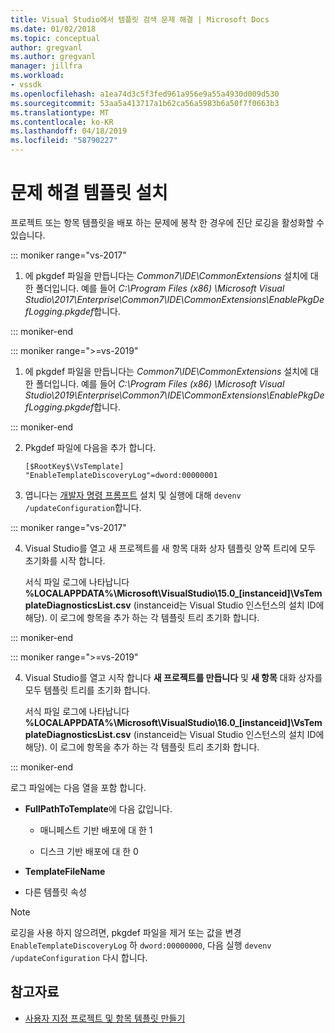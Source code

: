 ```yaml
---
title: Visual Studio에서 템플릿 검색 문제 해결 | Microsoft Docs
ms.date: 01/02/2018
ms.topic: conceptual
author: gregvanl
ms.author: gregvanl
manager: jillfra
ms.workload:
- vssdk
ms.openlocfilehash: a1ea74d3c5f3fed961a956e9a55a4930d009d530
ms.sourcegitcommit: 53aa5a413717a1b62ca56a5983b6a50f7f0663b3
ms.translationtype: MT
ms.contentlocale: ko-KR
ms.lasthandoff: 04/18/2019
ms.locfileid: "58790227"
---
```

# <a name="troubleshooting-template-installation"></a>문제 해결 템플릿 설치

프로젝트 또는 항목 템플릿을 배포 하는 문제에 봉착 한 경우에 진단 로깅을 활성화할 수 있습니다.

::: moniker range="vs-2017"

1. 에 pkgdef 파일을 만듭니다는 *Common7\IDE\CommonExtensions* 설치에 대 한 폴더입니다. 예를 들어 *C:\Program Files (x86) \Microsoft Visual Studio\2017\Enterprise\Common7\IDE\CommonExtensions\EnablePkgDefLogging.pkgdef*합니다.

::: moniker-end

::: moniker range=">=vs-2019"

1. 에 pkgdef 파일을 만듭니다는 *Common7\IDE\CommonExtensions* 설치에 대 한 폴더입니다. 예를 들어 *C:\Program Files (x86) \Microsoft Visual Studio\2019\Enterprise\Common7\IDE\CommonExtensions\EnablePkgDefLogging.pkgdef*합니다.

::: moniker-end

2. Pkgdef 파일에 다음을 추가 합니다.

    ```
    [$RootKey$\VsTemplate]
    "EnableTemplateDiscoveryLog"=dword:00000001
    ```

3. 엽니다는 [개발자 명령 프롬프트](/dotnet/framework/tools/developer-command-prompt-for-vs) 설치 및 실행에 대해 `devenv /updateConfiguration`합니다.

::: moniker range="vs-2017"

4. Visual Studio를 열고 새 프로젝트를 새 항목 대화 상자 템플릿 양쪽 트리에 모두 초기화를 시작 합니다.

   서식 파일 로그에 나타납니다 **%LOCALAPPDATA%\Microsoft\VisualStudio\15.0_[instanceid]\VsTemplateDiagnosticsList.csv** (instanceid는 Visual Studio 인스턴스의 설치 ID에 해당). 이 로그에 항목을 추가 하는 각 템플릿 트리 초기화 합니다.

::: moniker-end

::: moniker range=">=vs-2019"

4. Visual Studio를 열고 시작 합니다 **새 프로젝트를 만듭니다** 및 **새 항목** 대화 상자를 모두 템플릿 트리를 초기화 합니다.

   서식 파일 로그에 나타납니다 **%LOCALAPPDATA%\Microsoft\VisualStudio\16.0_[instanceid]\VsTemplateDiagnosticsList.csv** (instanceid는 Visual Studio 인스턴스의 설치 ID에 해당). 이 로그에 항목을 추가 하는 각 템플릿 트리 초기화 합니다.

::: moniker-end

로그 파일에는 다음 열을 포함 합니다.

- **FullPathToTemplate**에 다음 값입니다.

    - 매니페스트 기반 배포에 대 한 1

    - 디스크 기반 배포에 대 한 0

- **TemplateFileName**

- 다른 템플릿 속성

> [!NOTE]
> 로깅을 사용 하지 않으려면, pkgdef 파일을 제거 또는 값을 변경 `EnableTemplateDiscoveryLog` 하 `dword:00000000`, 다음 실행 `devenv /updateConfiguration` 다시 합니다.

## <a name="see-also"></a>참고자료

- [사용자 지정 프로젝트 및 항목 템플릿 만들기](creating-custom-project-and-item-templates.md)